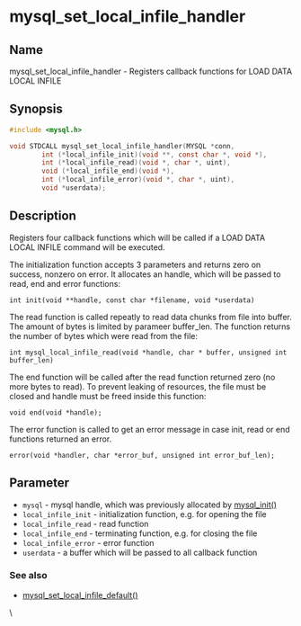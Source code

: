 # mysql\_set\_local\_infile\_handler

## Name

mysql\_set\_local\_infile\_handler - Registers callback functions for LOAD DATA LOCAL INFILE

## Synopsis

```c
#include <mysql.h>

void STDCALL mysql_set_local_infile_handler(MYSQL *conn,
        int (*local_infile_init)(void **, const char *, void *),
        int (*local_infile_read)(void *, char *, uint),
        void (*local_infile_end)(void *),
        int (*local_infile_error)(void *, char *, uint),
        void *userdata);
```

## Description

Registers four callback functions which will be called if a LOAD DATA LOCAL INFILE command will be executed.

The initialization function accepts 3 parameters and returns zero on success, nonzero on error. It allocates an handle, which will be passed to read, end and error functions:

`int init(void **handle, const char *filename, void *userdata)`

The read function is called repeatly to read data chunks from file into buffer. The amount of bytes is limited by parameer buffer\_len. The function returns the number of bytes which were read from the file:

`int mysql_local_infile_read(void *handle, char * buffer, unsigned int buffer_len)`

The end function will be called after the read function returned zero (no more bytes to read). To prevent leaking of resources, the file must be closed and handle must be freed inside this function:

`void end(void *handle);`

The error function is called to get an error message in case init, read or end functions returned an error.

`error(void *handler, char *error_buf, unsigned int error_buf_len);`

## Parameter

* `mysql` - mysql handle, which was previously allocated by [mysql\_init()](https://github.com/mariadb-corporation/mariadb-connector-c/wiki/mysql_init)
* `local_infile_init` - initialization function, e.g. for opening the file
* `local_infile_read` - read function
* `local_infile_end` - terminating function, e.g. for closing the file
* `local_infile_error` - error function
* `userdata` - a buffer which will be passed to all callback function

### See also

* [mysql\_set\_local\_infile\_default()](mysql_set_local_infile_default.md)

\
